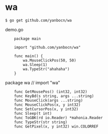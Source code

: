 # wa

	$ go get github.com/yanbocn/wa

demo.go

        package main
        
        import "github.com/yanbocn/wa"
        
        func main() {
	        wa.MouseClickPos(50, 50)  
	        wa.Sleep(1)
	        wa.TypeStr("ahahaha")
        }

package wa // import "wa"

		func GetMousePos() (int32, int32)
		func KeyBd(s string, args ...string)
		func MouseClick(args ...string)
		func MouseClickPos(x, y int32)
		func SetCursorPos(x, y int32)
		func Sleep(t int)
		func ToGBK(rd io.Reader) *mahonia.Reader
		func TypeStr(str string)
		func GetPixel(x, y int32) win.COLORREF
		